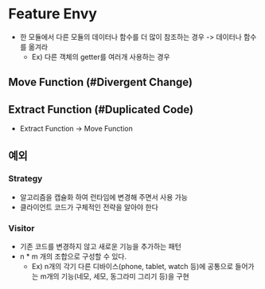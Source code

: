 # Feature Envy
* 한 모듈에서 다른 모듈의 데이터나 함수를 더 많이 참조하는 경우 -> 데이터나 함수를 옮겨라
  * Ex) 다른 객체의 getter를 여러개 사용하는 경우

## Move Function (#Divergent Change)
## Extract Function (#Duplicated Code)
* Extract Function -> Move Function 

## 예외 
### Strategy
* 알고리즘을 캡슐화 하여 런타임에 변경해 주면서 사용 가능
* 클라이언트 코드가 구체적인 전략을 알아야 한다
### Visitor
* 기존 코드를 변경하지 않고 새로운 기능을 추가하는 패턴
* n * m 개의 조합으로 구성할 수 있다.
  * Ex) n개의 각기 다른 디바이스(phone, tablet, watch 등)에 공통으로 들어가는 m개의 기능(네모, 세모, 동그라미 그리기 등)을 구현 